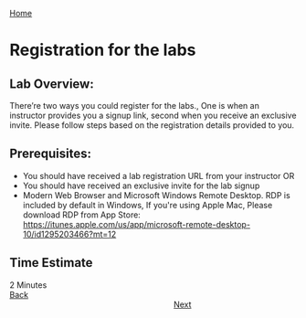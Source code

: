 [Home](./../README.md)
# Registration for the labs
## Lab Overview:
There’re two ways you could register for the labs., One is when an instructor provides you a signup
link, second when you receive an exclusive invite. Please follow steps based on the registration details
provided to you.

## Prerequisites:
* You should have received a lab registration URL from your instructor OR
* You should have received an exclusive invite for the lab signup
* Modern Web Browser and Microsoft Windows Remote Desktop. RDP is included by default in Windows, If you're using Apple Mac, Please download RDP from App Store: https://itunes.apple.com/us/app/microsoft-remote-desktop-10/id1295203466?mt=12

## Time Estimate
2 Minutes                                                                                                
[Back](./../README.md)&nbsp;&nbsp;&nbsp;&nbsp;&nbsp;&nbsp;&nbsp;&nbsp;&nbsp;&nbsp;&nbsp;&nbsp;&nbsp;&nbsp;&nbsp;&nbsp;&nbsp;&nbsp;&nbsp;&nbsp;&nbsp;&nbsp;&nbsp;&nbsp;&nbsp;&nbsp;&nbsp;&nbsp;&nbsp;&nbsp;&nbsp;&nbsp;&nbsp;&nbsp;&nbsp;&nbsp;&nbsp;&nbsp;&nbsp;&nbsp;&nbsp;&nbsp;&nbsp;&nbsp;&nbsp;&nbsp;&nbsp;&nbsp;&nbsp;&nbsp;&nbsp;&nbsp;&nbsp;&nbsp;&nbsp;&nbsp;&nbsp;&nbsp;&nbsp;&nbsp;&nbsp;&nbsp;&nbsp;&nbsp;&nbsp;&nbsp;&nbsp;&nbsp;&nbsp;&nbsp;&nbsp;&nbsp;&nbsp;&nbsp;&nbsp;&nbsp;&nbsp;&nbsp;&nbsp;&nbsp;&nbsp;&nbsp;&nbsp;&nbsp;&nbsp;&nbsp;&nbsp;&nbsp;&nbsp;&nbsp;&nbsp;&nbsp;&nbsp;&nbsp;&nbsp;&nbsp;&nbsp;&nbsp;&nbsp;&nbsp;&nbsp;&nbsp;&nbsp;&nbsp;&nbsp;&nbsp;&nbsp;&nbsp;&nbsp;&nbsp;&nbsp;&nbsp;&nbsp;&nbsp;&nbsp;&nbsp;&nbsp;&nbsp;&nbsp;&nbsp;&nbsp;&nbsp;&nbsp;&nbsp;&nbsp;&nbsp;&nbsp;&nbsp;&nbsp;&nbsp;&nbsp;&nbsp;&nbsp;&nbsp;&nbsp;&nbsp;&nbsp;&nbsp;&nbsp;&nbsp;&nbsp;&nbsp;&nbsp;&nbsp;&nbsp;&nbsp;&nbsp;&nbsp;&nbsp;&nbsp;&nbsp;&nbsp;&nbsp;&nbsp;&nbsp;&nbsp;&nbsp;&nbsp;&nbsp;&nbsp;&nbsp;&nbsp;&nbsp;&nbsp;&nbsp;&nbsp;&nbsp;&nbsp;&nbsp;&nbsp;&nbsp;&nbsp;&nbsp;&nbsp;&nbsp;&nbsp;&nbsp;&nbsp;&nbsp;&nbsp;&nbsp;&nbsp;&nbsp;&nbsp;&nbsp;&nbsp;&nbsp;&nbsp;&nbsp;&nbsp;&nbsp; [Next](./Lab-Overview.md)
